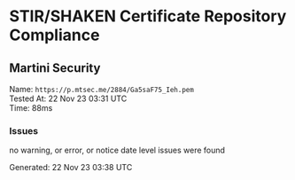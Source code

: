 # STIR/SHAKEN Certificate Repository Compliance

## Martini Security

Name: `https://p.mtsec.me/2884/Ga5saF75_Ieh.pem`\
Tested At: 22 Nov 23 03:31 UTC\
Time: 88ms

### Issues

no warning, or error, or notice date level issues were found

Generated: 22 Nov 23 03:38 UTC